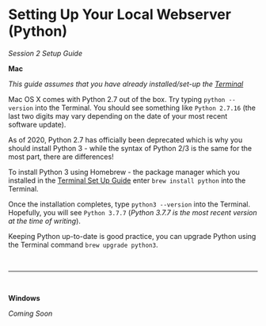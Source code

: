 # Setting Up Your Local Webserver (Python)
*Session 2 Setup Guide*


**Mac**

*This guide assumes that you have already installed/set-up the [Terminal](/session1/setup_terminal.md)*

Mac OS X comes with Python 2.7 out of the box. Try typing ```python --version``` into the Terminal. You should see something like ```Python 2.7.16``` (the last two digits may vary depending on the date of your most recent software update). 

As of 2020, Python 2.7 has officially been deprecated which is why you should install Python 3 - while the syntax of Python 2/3 is the same for the most part, there are differences! 

To install Python 3 using Homebrew - the package manager which you installed in the [Terminal Set Up Guide](/session1/setup_terminal.md) enter ```brew install python``` into the Terminal. 

Once the installation completes, type ```python3 --version``` into the Terminal. Hopefully, you will see ```Python 3.7.7``` (*Python 3.7.7 is the most recent version at the time of writing*). 

Keeping Python up-to-date is good practice, you can upgrade Python using the Terminal command ```brew upgrade python3```. 

<br><hr><br>

**Windows**

*Coming Soon*
